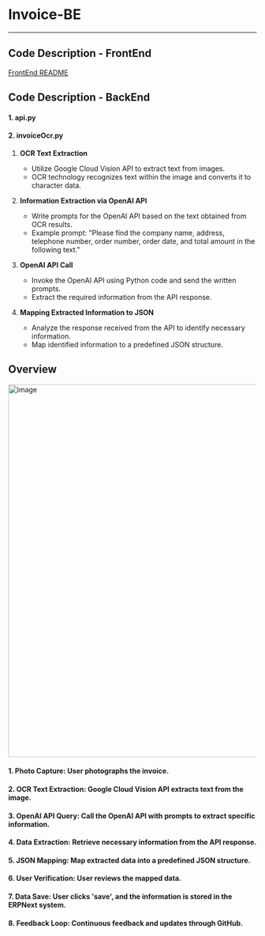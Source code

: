 # Invoice-BE
---
## Code Description - FrontEnd
[FrontEnd README](https://github.com/PeopleSpace-Invoice-OCR/Invoice-FE/blob/main/README.md)

## Code Description - BackEnd
#### 1. api.py

#### 2. invoiceOcr.py
1. **OCR Text Extraction**
   - Utilize Google Cloud Vision API to extract text from images.
   - OCR technology recognizes text within the image and converts it to character data.

2. **Information Extraction via OpenAI API**
   - Write prompts for the OpenAI API based on the text obtained from OCR results.
   - Example prompt: "Please find the company name, address, telephone number, order number, order date, and total amount in the following text."

3. **OpenAI API Call**
   - Invoke the OpenAI API using Python code and send the written prompts.
   - Extract the required information from the API response.

4. **Mapping Extracted Information to JSON**
   - Analyze the response received from the API to identify necessary information.
   - Map identified information to a predefined JSON structure.


## Overview
<img width="754" alt="image" src="https://github.com/PeopleSpace-Invoice-OCR/Invoice-BE/assets/85086390/3c1f7428-d491-4f1a-894f-4050373ad01b">

#### 1. Photo Capture: User photographs the invoice.
#### 2. OCR Text Extraction: Google Cloud Vision API extracts text from the image.
#### 3. OpenAI API Query: Call the OpenAI API with prompts to extract specific information.
#### 4. Data Extraction: Retrieve necessary information from the API response.
#### 5. JSON Mapping: Map extracted data into a predefined JSON structure.
#### 6. User Verification: User reviews the mapped data.
#### 7. Data Save: User clicks 'save', and the information is stored in the ERPNext system.
#### 8. Feedback Loop: Continuous feedback and updates through GitHub.
